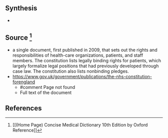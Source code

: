 ## Synthesis
- 
## Source [^1]
- a single document, first published in 2009, that sets out the rights and responsibilities of health-care organizations, patients, and staff members. The constitution lists legally binding rights for patients, which largely formalize legal positions that had previously developed through case law. The constitution also lists nonbinding pledges.
- https://www.gov.uk/government/publications/the-nhs-constitution-forengland
	- #comment Page not found
	- Full text of the document
## References

[^1]: [[(Home Page) Concise Medical Dictionary 10th Edition by Oxford Reference]]